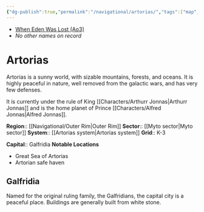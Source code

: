 ```yaml
---
{"dg-publish":true,"permalink":"/navigational/artorias/","tags":["map","planet","outerrim","myto"]}
---
```


- [When Eden Was Lost (Ao3)](https://archiveofourown.org/works/19334440/chapters/45992584)
- *No other names on record*
# Artorias

Artorias is a sunny world, with sizable mountains, forests, and oceans. It is highly peaceful in nature, well removed from the galactic wars, and has very few defenses.

It is currently under the rule of King [[Characters/Arthurr Jonnas\|Arthurr Jonnas]] and is the home planet of Prince [[Characters/Alfred Jonnas\|Alfred Jonnas]]. 

**Region**::  [[Navigational/Outer Rim\|Outer Rim]]
**Sector**::  [[Myto sector\|Myto sector]]
**System**::  [[Artorias system\|Artorias system]]
**Grid**::  K-3

**Capital**:: Galfridia
**Notable Locations**
- Great Sea of Artorias
- Artorian safe haven

## Galfridia

Named for the original ruling family, the Galfridians, the capital city is a peaceful place. Buildings are generally built from white stone. 
